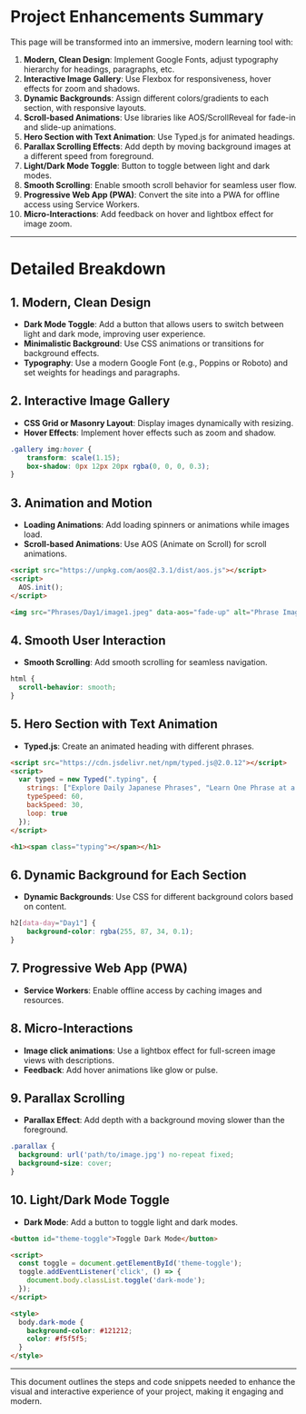 # Project Enhancements Summary

This page will be transformed into an immersive, modern learning tool with:

1. **Modern, Clean Design**: Implement Google Fonts, adjust typography hierarchy for headings, paragraphs, etc.
2. **Interactive Image Gallery**: Use Flexbox for responsiveness, hover effects for zoom and shadows.
3. **Dynamic Backgrounds**: Assign different colors/gradients to each section, with responsive layouts.
4. **Scroll-based Animations**: Use libraries like AOS/ScrollReveal for fade-in and slide-up animations.
5. **Hero Section with Text Animation**: Use Typed.js for animated headings.
6. **Parallax Scrolling Effects**: Add depth by moving background images at a different speed from foreground.
7. **Light/Dark Mode Toggle**: Button to toggle between light and dark modes.
8. **Smooth Scrolling**: Enable smooth scroll behavior for seamless user flow.
9. **Progressive Web App (PWA)**: Convert the site into a PWA for offline access using Service Workers.
10. **Micro-Interactions**: Add feedback on hover and lightbox effect for image zoom.

---

# Detailed Breakdown

## 1. Modern, Clean Design
- **Dark Mode Toggle**: Add a button that allows users to switch between light and dark mode, improving user experience.
- **Minimalistic Background**: Use CSS animations or transitions for background effects.
- **Typography**: Use a modern Google Font (e.g., Poppins or Roboto) and set weights for headings and paragraphs.

## 2. Interactive Image Gallery
- **CSS Grid or Masonry Layout**: Display images dynamically with resizing.
- **Hover Effects**: Implement hover effects such as zoom and shadow.

```css
.gallery img:hover {
    transform: scale(1.15);
    box-shadow: 0px 12px 20px rgba(0, 0, 0, 0.3);
}
```

## 3. Animation and Motion
- **Loading Animations**: Add loading spinners or animations while images load.
- **Scroll-based Animations**: Use AOS (Animate on Scroll) for scroll animations.

```html
<script src="https://unpkg.com/aos@2.3.1/dist/aos.js"></script>
<script>
  AOS.init();
</script>

<img src="Phrases/Day1/image1.jpeg" data-aos="fade-up" alt="Phrase Image">
```

## 4. Smooth User Interaction
- **Smooth Scrolling**: Add smooth scrolling for seamless navigation.

```css
html {
  scroll-behavior: smooth;
}
```

## 5. Hero Section with Text Animation
- **Typed.js**: Create an animated heading with different phrases.

```html
<script src="https://cdn.jsdelivr.net/npm/typed.js@2.0.12"></script>
<script>
  var typed = new Typed(".typing", {
    strings: ["Explore Daily Japanese Phrases", "Learn One Phrase at a Time", "Expand Your Vocabulary"],
    typeSpeed: 60,
    backSpeed: 30,
    loop: true
  });
</script>

<h1><span class="typing"></span></h1>
```

## 6. Dynamic Background for Each Section
- **Dynamic Backgrounds**: Use CSS for different background colors based on content.

```css
h2[data-day="Day1"] {
    background-color: rgba(255, 87, 34, 0.1);
}
```

## 7. Progressive Web App (PWA)
- **Service Workers**: Enable offline access by caching images and resources.

## 8. Micro-Interactions
- **Image click animations**: Use a lightbox effect for full-screen image views with descriptions.
- **Feedback**: Add hover animations like glow or pulse.

## 9. Parallax Scrolling
- **Parallax Effect**: Add depth with a background moving slower than the foreground.

```css
.parallax {
  background: url('path/to/image.jpg') no-repeat fixed;
  background-size: cover;
}
```

## 10. Light/Dark Mode Toggle
- **Dark Mode**: Add a button to toggle light and dark modes.

```html
<button id="theme-toggle">Toggle Dark Mode</button>

<script>
  const toggle = document.getElementById('theme-toggle');
  toggle.addEventListener('click', () => {
    document.body.classList.toggle('dark-mode');
  });
</script>

<style>
  body.dark-mode {
    background-color: #121212;
    color: #f5f5f5;
  }
</style>
```

---

This document outlines the steps and code snippets needed to enhance the visual and interactive experience of your project, making it engaging and modern.
